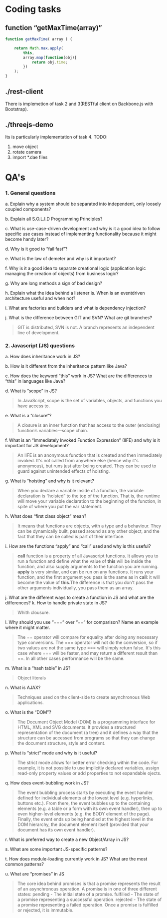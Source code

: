 # Coding tasks

## function “getMaxTime(array)”
```javascript
function getMaxTime( array ) {

    return Math.max.apply(
    	this, 
    	array.map(function(obj){
        	return obj.time;
    	})
    );
}
```
## ./rest-client
There is implemetion of task 2 and 3(RESTful client on Backbone.js with Bootstrap).

## ./threejs-demo
Its is particularly implementation of task 4.
TODO:
  1. move object
  2. rotate camera
  3. import *.dae files

# QA's
### 1. General questions
  a.   Explain why a system should be separated into independent, only loosely coupled components?

  b. Explain all S.O.L.I.D Programming Principles?

  c. What is use­-case-­driven development and why is it a good idea to follow specific use cases instead of implementing functionality because it might become handy later?

  d. Why is it good to “fail fast”? 

  e. What is the law of demeter and why is it important? 

  f. Why is it a good idea to separate creational logic (application logic managing the creation of objects) from business logic?  

  g. Why are long methods a sign of bad design? 

  h. Explain what the idea behind a listener is. When is an event­driven architecture useful and when not?

  i. What are factories and builders and what is dependency injection? 
   
  j. What is the difference between GIT and SVN? What are git branches?

>GIT is distributed, SVN is not. A branch represents an independent line of development.

### 2. Javascript (JS) questions
  a. How does inheritance work in JS?

  b. How is it different from the inheritance pattern like Java? 

  c. How does the keyword “this” work in JS? What are the differences to “this” in languages like Java? 

  d. What is “scope” in JS?

  >In JavaScript, scope is the set of variables, objects, and functions you have access to.

  e. What is a “closure”?

>A closure is an inner function that has access to the outer (enclosing) function’s variables—scope chain.

  f. What is an “Immediately Invoked Function Expression” (IIFE) and why is it important for JS development?

>An IIFE is an anonymous function that is created and then immediately invoked. It's not called from anywhere else (hence why it's anonymous), but runs just after being created. They can be used to guard against unintended effects of hoisting.

  g. What is “hoisting” and why is it relevant?

>When you declare a variable inside of a function, the variable declaration is “hoisted” to the top of the function. That is, the runtime will move your variable declaration to the beginning of the function, in spite of where you put the var statement.

  h. What does “first class object” mean? 

>It means that functions are objects, with a type and a behaviour. They can be dynamically built, passed around as any other object, and the fact that they can be called is part of their interface.

  i. How are the functions “apply” and “call” used and why is this useful? 

>**call** function is a property of all Javascript functions. It allows you to run a function and define what the value of **this** will be inside the function, and also supply arguments to the function you are running. **apply** is very similar, and can be run on any functions. It runs your function, and the first argument you pass is the same as in **call**: it will become the value of **this**.The difference is that you don't pass the other arguments individually, you pass them as an array.

  j. What are the different ways to create a function in JS and what are the differences? 
  k. How to handle private state in JS?

>Whith clousure.

  l. Why should you use “===” over “==” for comparison? Name an example where it might matter.

>The == operator will compare for equality after doing any necessary type conversions. The === operator will not do the conversion, so if two values are not the same type === will simply return false. It's this case where === will be faster, and may return a different result than ==. In all other cases performance will be the same.

  m. What is a “hash table” in JS?

>Object literals

  n. What is AJAX?

>Techniques used on the client-side to create asynchronous Web applications.

  o. What is the “DOM”?

>The Document Object Model (DOM) is a programming interface for HTML, XML and SVG documents. It provides a structured representation of the document (a tree) and it defines a way that the structure can be accessed from programs so that they can change the document structure, style and content.

  p. What is “strict” mode and why is it useful?

>The strict mode allows for better error checking within the code. For example, it is not possible to use implicitly declared variables, assign read-only property values or add properties to not expandable ojects.

  q. How does event­-bubbling work in JS?

>The event bubbling process starts by executing the event handler defined for individual elements at the lowest level (e.g. hyperlinks, buttons etc.). From there, the event bubbles up to the containing elements (e.g. a table or a form with its own event handler), then up to even higher-level elements (e.g. the BODY element of the page). Finally, the event ends up being handled at the highest level in the DOM hierarchy, the document element itself (provided that your document has its own event handler). 

  r. What is preferred way to create a new Object/Array in JS? 

  s. What are some important JS­-specific patterns? 

  t. How does module­-loading currently work in JS? What are the most common patterns? 

  u. What are “promises” in JS

>The core idea behind promises is that a promise represents the result of an 
>asynchronous operation. A promise is in one of three different states:
>pending - The initial state of a promise.
>fulfilled - The state of a promise representing a successful operation.
>rejected - The state of a promise representing a failed operation.
>Once a promise is fulfilled or rejected, it is immutable. 